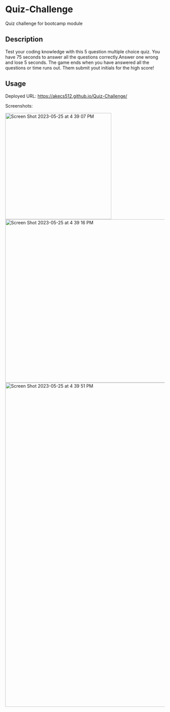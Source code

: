 # Quiz-Challenge
Quiz challenge for bootcamp module
## Description

Test your coding knowledge with this 5 question multiple choice quiz. You have 75 seconds to answer all the questions correctly.Answer one wrong and lose 5 seconds. The game ends when you have answered all the questions or time runs out. Them submit yout initials for the  high score!

## Usage

Deployed URL:
https://akecs512.github.io/Quiz-Challenge/

Screenshots:

<img width="335" alt="Screen Shot 2023-05-25 at 4 39 07 PM" src="https://github.com/akecs512/Quiz-Challenge/assets/79340489/0ac51886-c58b-467d-92af-c1692fe56a10">
<img width="515" alt="Screen Shot 2023-05-25 at 4 39 16 PM" src="https://github.com/akecs512/Quiz-Challenge/assets/79340489/bdaae6b3-d082-4430-b334-936c18b9ea2f">
 <img width="1022" alt="Screen Shot 2023-05-25 at 4 39 51 PM" src="https://github.com/akecs512/Quiz-Challenge/assets/79340489/b04a02d4-baad-4e56-a861-14db73c475ae">
